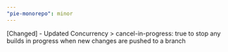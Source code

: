 ```yaml
---
"pie-monorepo": minor
---
```


[Changed] - Updated Concurrency > cancel-in-progress: true to stop any builds in progress when new changes are pushed to a branch
